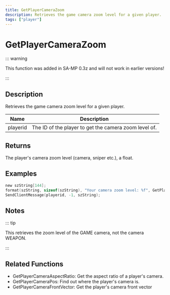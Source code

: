 ```yaml
---
title: GetPlayerCameraZoom
description: Retrieves the game camera zoom level for a given player.
tags: ["player"]
---
```


# GetPlayerCameraZoom

<TagLinks />

::: warning

This function was added in SA-MP 0.3z and will not work in earlier versions!

:::

## Description

Retrieves the game camera zoom level for a given player.

| Name     | Description                                           |
| -------- | ----------------------------------------------------- |
| playerid | The ID of the player to get the camera zoom level of. |

## Returns

The player's camera zoom level (camera, sniper etc.), a float.

## Examples

```c
new szString[144];
format(szString, sizeof(szString), "Your camera zoom level: %f", GetPlayerCameraZoom(playerid));
SendClientMessage(playerid, -1, szString);
```

## Notes

::: tip

This retrieves the zoom level of the GAME camera, not the camera WEAPON.

:::

## Related Functions

- GetPlayerCameraAspectRatio: Get the aspect ratio of a player's camera.
- GetPlayerCameraPos: Find out where the player's camera is.
- GetPlayerCameraFrontVector: Get the player's camera front vector
